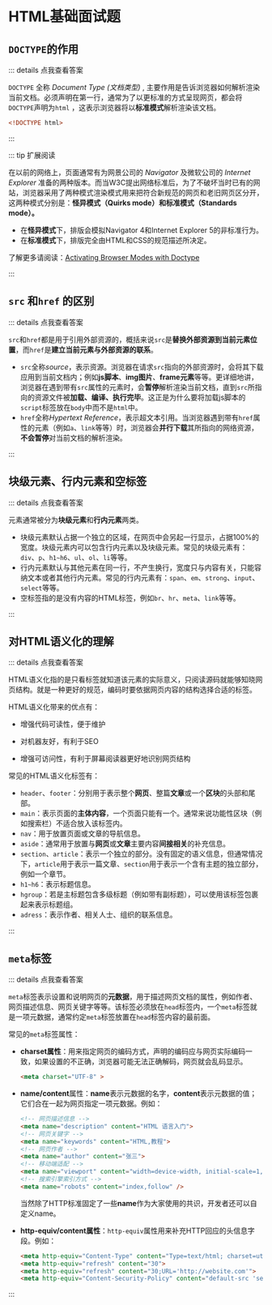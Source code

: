 # HTML基础面试题

## `DOCTYPE`的作用

::: details 点我查看答案

`DOCTYPE` 全称 *Document Type (文档类型)* , 主要作用是告诉浏览器如何解析渲染当前文档。必须声明在第一行，通常为了以更标准的方式呈现网页，都会将`DOCTYPE`声明为`html` ，这表示浏览器将以**标准模式**解析渲染该文档。

```html
<!DOCTYPE html>
```

:::

::: tip 扩展阅读

在以前的网络上，页面通常有为网景公司的 *Navigator* 及微软公司的 *Internet Explorer* 准备的两种版本。而当W3C提出网络标准后，为了不破坏当时已有的网站，浏览器采用了两种模式渲染模式用来把符合新规范的网页和老旧网页区分开，这两种模式分别是：**怪异模式（Quirks mode）**和**标准模式（Standards mode）。**

- 在**怪异模式**下，排版会模拟Navigator 4和Internet Explorer 5的非标准行为。
- 在**标准模式**下，排版完全由HTML和CSS的规范描述所决定。

了解更多请阅读：[Activating Browser Modes with Doctype](https://hsivonen.fi/doctype/)

:::

## `src` 和`href` 的区别

::: details 点我查看答案

`src`和`href`都是用于引用外部资源的，概括来说`src`是**替换外部资源到当前元素位置**，而`href`是**建立当前元素与外部资源的联系**。

+ `src`全称*source*，表示资源。浏览器在请求`src`指向的外部资源时，会将其下载应用到当前文档内；例如**js脚本**、**img图片**、**frame元素**等等。更详细地讲，浏览器在遇到带有`src`属性的元素时，会**暂停**解析渲染当前文档，直到`src`所指向的资源文件被**加载、编译、执行完毕**。这正是为什么要将加载js脚本的`script`标签放在`body`中而不是`html`中。
+ `href`全称*Hypertext Reference*，表示超文本引用。当浏览器遇到带有`href`属性的元素（例如`a`、`link`等等）时，浏览器会**并行下载**其所指向的网络资源，**不会暂停**对当前文档的解析渲染。

:::

## 块级元素、行内元素和空标签

::: details 点我查看答案

元素通常被分为**块级元素**和**行内元素**两类。

+ 块级元素默认占据一个独立的区域，在网页中会另起一行显示，占据100%的宽度。块级元素内可以包含行内元素以及块级元素。常见的块级元素有：`div`、`p`、`h1~h6`、`ul`、`ol`、`li`等等。
+ 行内元素默认与其他元素在同一行，不产生换行，宽度只与内容有关，只能容纳文本或者其他行内元素。常见的行内元素有：`span`、`em`、`strong`、`input`、`select`等等。
+ 空标签指的是没有内容的HTML标签，例如`br`、`hr`、`meta`、`link`等等。

:::

## 对HTML语义化的理解

::: details 点我查看答案

HTML语义化指的是只看标签就知道该元素的实际意义，只阅读源码就能够知晓网页结构。就是一种更好的规范，编码时要依据网页内容的结构选择合适的标签。

HTML语义化带来的优点有：

+ 增强代码可读性，便于维护
+ 对机器友好，有利于SEO

+ 增强可访问性，有利于屏幕阅读器更好地识别网页结构

常见的HTML语义化标签有：

+ `header`、`footer`：分别用于表示整个**网页**、整篇**文章**或一个**区块**的头部和尾部。
+ `main`：表示页面的**主体内容**，一个页面只能有一个。通常来说功能性区块（例如搜索栏）不适合放入该标签内。
+ `nav`：用于放置页面或文章的导航信息。
+ `aside`：通常用于放置与**网页**或**文章**主要内容**间接相关**的补充信息。
+ `section`、`article`：表示一个独立的部分。没有固定的语义信息，但通常情况下，`article`用于表示一篇文章、`section`用于表示一个含有主题的独立部分，例如一个章节。
+ `h1~h6`：表示标题信息。
+ `hgroup`：若是主标题包含多级标题（例如带有副标题），可以使用该标签包裹起来表示标题组。
+ `adress`：表示作者、相关人士、组织的联系信息。

:::

## `meta`标签

::: details 点我查看答案

`meta`标签表示设置和说明网页的**元数据**，用于描述网页文档的属性，例如作者、网页描述信息、网页关键字等等。该标签必须放在`head`标签内，一个`meta`标签就是一项元数据，通常约定`meta`标签放置在`head`标签内容的最前面。

常见的`meta`标签属性：

+ **charset属性**：用来指定网页的编码方式，声明的编码应与网页实际编码一致，如果设置的不正确，浏览器可能无法正确解码，网页就会乱码显示。

  ```html
  <meta charset="UTF-8" >
  ```

+ **name/content**属性：**name**表示元数据的名字，**content**表示元数据的值；它们合在一起为网页指定一项元数据。例如：

  ```html
  <!-- 网页描述信息 -->
  <meta name="description" content="HTML 语言入门">
  <!-- 网页关键字 -->
  <meta name="keywords" content="HTML,教程">
  <!-- 网页作者 -->
  <meta name="author" content="张三">
  <!-- 移动端适配 -->
  <meta name="viewport" content="width=device-width, initial-scale=1, maximum-scale=1">
  <!-- 搜索引擎索引方式 -->
  <meta name="robots" content="index,follow" />
  ```

  当然除了HTTP标准固定了一些**name**作为大家使用的共识，开发者还可以自定义name。

+ **http-equiv/content属性**：`http-equiv`属性用来补充HTTP回应的头信息字段。例如：

  ```html
  <meta http-equiv="Content-Type" content="Type=text/html; charset=utf-8">
  <meta http-equiv="refresh" content="30">
  <meta http-equiv="refresh" content="30;URL='http://website.com'">
  <meta http-equiv="Content-Security-Policy" content="default-src 'self'">
  ```

:::

